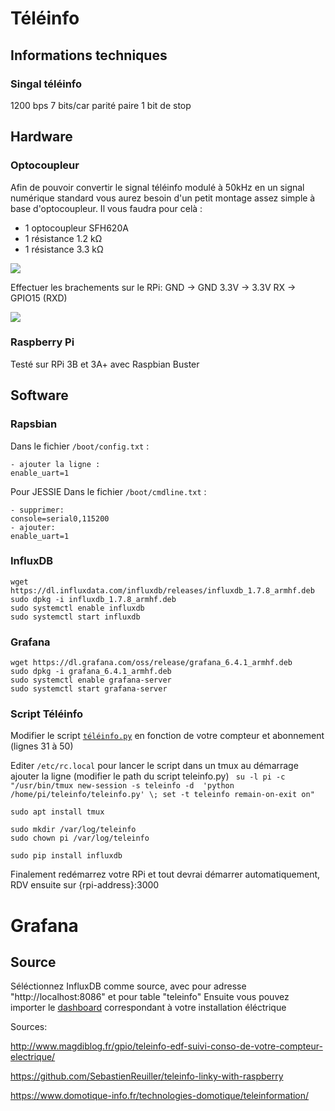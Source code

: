 # Téléinfo
## Informations techniques
### Singal téléinfo
1200 bps
7 bits/car
parité paire
1 bit de stop
## Hardware
### Optocoupleur
Afin de pouvoir convertir le signal téléinfo modulé à 50kHz en un signal numérique standard vous aurez besoin d'un petit montage assez simple à base d'optocoupleur.
Il vous faudra pour celà : 

- 1 optocoupleur SFH620A
- 1 résistance 1.2 kΩ
- 1 résistance 3.3 kΩ

![](http://www.magdiblog.fr/wp-content/uploads/2014/05/teleinfo_schema.jpg)

Effectuer les brachements sur le RPi:
GND -> GND
3.3V -> 3.3V
RX -> GPIO15 (RXD)

![](https://www.elektronik-kompendium.de/sites/raspberry-pi/fotos/raspberry-pi-15b.jpg)

### Raspberry Pi
Testé sur RPi 3B et 3A+ avec Raspbian Buster

## Software
### Rapsbian

Dans le fichier ```/boot/config.txt``` :
```
- ajouter la ligne : 
enable_uart=1
```

Pour JESSIE
Dans le fichier ```/boot/cmdline.txt``` :
```
- supprimer: 
console=serial0,115200
- ajouter: 
enable_uart=1
```

### InfluxDB
```
wget https://dl.influxdata.com/influxdb/releases/influxdb_1.7.8_armhf.deb
sudo dpkg -i influxdb_1.7.8_armhf.deb
sudo systemctl enable influxdb
sudo systemctl start influxdb
```

### Grafana 
```
wget https://dl.grafana.com/oss/release/grafana_6.4.1_armhf.deb
sudo dpkg -i grafana_6.4.1_armhf.deb 
sudo systemctl enable grafana-server
sudo systemctl start grafana-server
```

### Script Téléinfo

Modifier le script [```téléinfo.py```](https://raw.githubusercontent.com/pierreyves258/teleinfo/master/teleinfo.py) en fonction de votre compteur et abonnement (lignes 31 à 50)

Editer ```/etc/rc.local``` pour lancer le script dans un tmux au démarrage
ajouter la ligne (modifier le path du script teleinfo.py)
``` su -l pi -c "/usr/bin/tmux new-session -s teleinfo -d  'python /home/pi/teleinfo/teleinfo.py' \; set -t teleinfo remain-on-exit on"```

```
sudo apt install tmux

sudo mkdir /var/log/teleinfo
sudo chown pi /var/log/teleinfo

sudo pip install influxdb
```
Finalement redémarrez votre RPi et tout devrai démarrer automatiquement, RDV ensuite sur {rpi-address}:3000

# Grafana
## Source
Séléctionnez InfluxDB comme source, avec pour adresse "http://localhost:8086" et pour table "teleinfo"
Ensuite vous pouvez importer le [dashboard](https://github.com/pierreyves258/teleinfo/tree/master/grafana%20dashboards) correspondant à votre installation éléctrique


Sources:

http://www.magdiblog.fr/gpio/teleinfo-edf-suivi-conso-de-votre-compteur-electrique/

https://github.com/SebastienReuiller/teleinfo-linky-with-raspberry

https://www.domotique-info.fr/technologies-domotique/teleinformation/
